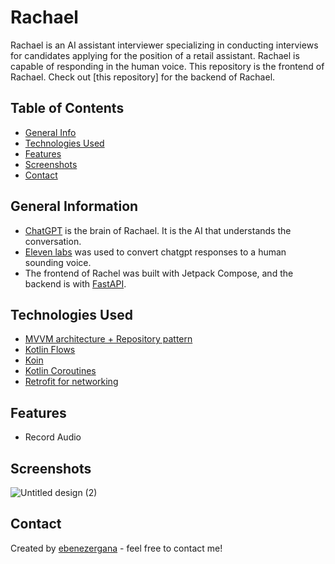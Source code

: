 # Rachael
Rachael is an AI assistant interviewer specializing in conducting interviews for candidates applying for the position of a retail assistant. 
Rachael is capable of responding in the human voice. This repository is the frontend of Rachael. 
Check out [this repository] for the backend of Rachael.

## Table of Contents
* [General Info](#general-information)
* [Technologies Used](#technologies-used)
* [Features](#features)
* [Screenshots](#screenshots)
* [Contact](#contact)



## General Information
- [ChatGPT](https://chat.openai.com/) is the brain of Rachael. It is the AI that understands the conversation.
- [Eleven labs](https://elevenlabs.io/) was used to convert chatgpt responses to a human sounding voice.  
- The frontend of Rachel was built with Jetpack Compose, and the backend is with [FastAPI](https://fastapi.tiangolo.com/).

## Technologies Used
- [MVVM architecture + Repository pattern](https://developer.android.com/codelabs/basic-android-kotlin-training-repository-pattern#0)
- [Kotlin Flows](https://developer.android.com/kotlin/flow)
- [Koin](https://insert-koin.io/docs/setup/koin/)
- [Kotlin Coroutines](https://developer.android.com/kotlin/coroutines)
- [Retrofit for networking](https://square.github.io/retrofit/)

## Features
- Record Audio

## Screenshots
![Untitled design (2)](https://github.com/Eben001/Rachael/assets/54691862/32a8f0c3-a3a9-4326-bbc7-e9de3b07c133)


## Contact
Created by [ebenezergana](https://www.linkedin.com/in/ebenezergana/) - feel free to contact me!
